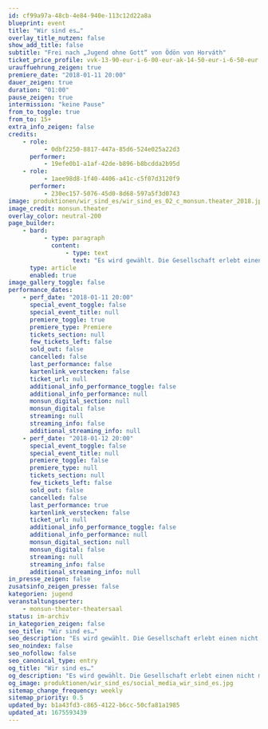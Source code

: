 ```yaml
---
id: cf99a97a-48cb-4e84-940e-113c12d22a8a
blueprint: event
title: "Wir sind es…"
overlay_title_nutzen: false
show_add_title: false
subtitle: "Frei nach „Jugend ohne Gott“ von Ödön von Horváth"
ticket_price_profile: vvk-13-90-eur-i-6-00-eur-ak-14-50-eur-i-6-50-eur
urauffuehrung_zeigen: true
premiere_date: "2018-01-11 20:00"
dauer_zeigen: true
duration: "01:00"
pause_zeigen: true
intermission: "keine Pause"
from_to_toggle: true
from_to: 15+
extra_info_zeigen: false
credits:
    - role:
          - 0dbf2250-8817-447a-85d6-524e025a22d3
      performer:
          - 19efe0b1-a1af-42de-b896-b8bcdda2b95d
    - role:
          - 1aee98d8-1f40-4406-a41c-c5f07d3120f9
      performer:
          - 230ec157-5076-45d0-8d68-597a5f3d0743
image: produktionen/wir_sind_es/wir_sind_es_02_c_monsun.theater_2018.jpg
image_credit: monsun.theater
overlay_color: neutral-200
page_builder:
    - bard:
          - type: paragraph
            content:
                - type: text
                  text: "Es wird gewählt. Die Gesellschaft erlebt einen nicht mehr zu übersehenen Rechtsruck. Eine Sehnsucht nach ein bisschen Ordnung und Struktur. Angst vor dem Fremden. Das Gefühl, abgehängt worden zu sein. Einfach Protest gegen das was zurzeit in dieser Welt geschieht. Und was sind die Folgen? Inspiriert durch „Jugend ohne Gott“ von Ödön von Horváth sowie durch das ZDF Fernsehspiel „Wir sind jung. Wir sind stark.“ von Burhan Qurbani untersuchen die angehenden Abiturienten des Gymnasiums Othmarschen das politische Zeitgeschehen und setzen ihre Statements."
      type: article
      enabled: true
image_gallery_toggle: false
performance_dates:
    - perf_date: "2018-01-11 20:00"
      special_event_toggle: false
      special_event_title: null
      premiere_toggle: true
      premiere_type: Premiere
      tickets_section: null
      few_tickets_left: false
      sold_out: false
      cancelled: false
      last_performance: false
      kartenlink_verstecken: false
      ticket_url: null
      additional_info_performance_toggle: false
      additional_info_performance: null
      monsun_digital_section: null
      monsun_digital: false
      streaming: null
      streaming_info: false
      additional_streaming_info: null
    - perf_date: "2018-01-12 20:00"
      special_event_toggle: false
      special_event_title: null
      premiere_toggle: false
      premiere_type: null
      tickets_section: null
      few_tickets_left: false
      sold_out: false
      cancelled: false
      last_performance: true
      kartenlink_verstecken: false
      ticket_url: null
      additional_info_performance_toggle: false
      additional_info_performance: null
      monsun_digital_section: null
      monsun_digital: false
      streaming: null
      streaming_info: false
      additional_streaming_info: null
in_presse_zeigen: false
zusatsinfo_zeigen_presse: false
kategorien: jugend
veranstaltungsoerter:
    - monsun-theater-theatersaal
status: im-archiv
in_kategorien_zeigen: false
seo_title: "Wir sind es…"
seo_description: "Es wird gewählt. Die Gesellschaft erlebt einen nicht mehr zu übersehenen Rechtsruck. Eine Sehnsucht nach ein bisschen Ordnung und Struktur."
seo_noindex: false
seo_nofollow: false
seo_canonical_type: entry
og_title: "Wir sind es…"
og_description: "Es wird gewählt. Die Gesellschaft erlebt einen nicht mehr zu übersehenen Rechtsruck. Eine Sehnsucht nach ein bisschen Ordnung und Struktur."
og_image: produktionen/wir_sind_es/social_media_wir_sind_es.jpg
sitemap_change_frequency: weekly
sitemap_priority: 0.5
updated_by: b1a43fd3-c865-4122-b6cc-50cfa81a1985
updated_at: 1675593439
---
```


